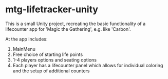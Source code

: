# mtg-lifetracker-unity
This is a small Unity project, recreating the basic functionality of a lifecounter app for 'Magic the Gathering', e.g. like 'Carbon'. 

At the app includes:
1. MainMenu
2. Free choice of starting life points
3. 1-4 players options and seating options
4. Each player has a lifecounter panel which allows for individual coloring and the setup of additional counters


